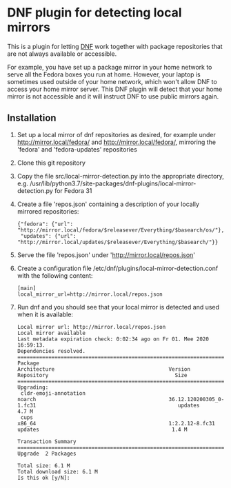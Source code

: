 # DNF plugin for detecting local mirrors

This is a plugin for letting [DNF](https://github.com/rpm-software-management/dnf) work together with package repositories that are not always available or accessible.

For example, you have set up a package mirror in your home network to serve all the Fedora boxes you run at home. However, your laptop is sometimes used outside of your home network, which won't allow DNF to access your home mirror server. This DNF plugin will detect that your home mirror is not accessible and it will instruct DNF to use public mirrors again.

## Installation

1. Set up a local mirror of dnf repositories as desired, for example under http://mirror.local/fedora/ and http://mirror.local/fedora/, mirroring the 'fedora' and 'fedora-updates' repositories
2. Clone this git repository
3. Copy the file src/local-mirror-detection.py into the appropriate directory, e.g. /usr/lib/python3.7/site-packages/dnf-plugins/local-mirror-detection.py for Fedora 31

4. Create a file 'repos.json' containing a description of your locally mirrored repositories:
   ```
   {"fedora": {"url": "http://mirror.local/fedora/$releasever/Everything/$basearch/os/"},
    "updates": {"url": "http://mirror.local/updates/$releasever/Everything/$basearch/"}}
   ```
5. Serve the file 'repos.json' under 'http://mirror.local/repos.json'
6. Create a configuration file /etc/dnf/plugins/local-mirror-detection.conf with the following content:
   ```
   [main]
   local_mirror_url=http://mirror.local/repos.json
   ```
7. Run dnf and you should see that your local mirror is detected and used when it is available:
   ```
   Local mirror url: http://mirror.local/repos.json
   Local mirror available
   Last metadata expiration check: 0:02:34 ago on Fr 01. Mee 2020 16:59:13.
   Dependencies resolved.
   ===================================================================================================================================================================================================================================================
   Package                                                            Architecture                                     Version                                                               Repository                                         Size
   ===================================================================================================================================================================================================================================================
   Upgrading:
    cldr-emoji-annotation                                              noarch                                           36.12.120200305_0-1.fc31                                              updates                                           4.7 M
    cups                                                               x86_64                                           1:2.2.12-8.fc31                                                       updates                                           1.4 M

   Transaction Summary
   ===================================================================================================================================================================================================================================================
   Upgrade  2 Packages

   Total size: 6.1 M
   Total download size: 6.1 M
   Is this ok [y/N]: 
   ```

